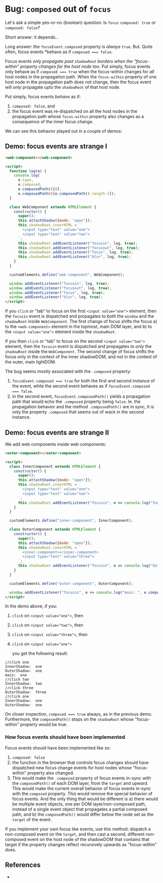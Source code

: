 # Bug: `composed` out of `focus`

Let's ask a simple yes-or-no (boolean) question: Is `focus` `composed: true` or `composed: false`? 

Short answer: it depends..

Long answer: the `focusEvent.composed` property is *always* `true`. But. Quite often, focus events *behave as if `composed === false`.
 
Focus events *only propagate past `shadowRoot` borders when the "focus-within" property changes for the host node too*. Put simply, focus events only behave as if `composed === true` when the focus-within changes for *all* host nodes in the propagation path. When the `focus-within` property of one host node in the propagation path does not change, then the focus event will *only* propagate upto the `shadowRoot` of that host node.
 
Put simply, focus events *behave* as if:
1. `composed: false`, and
2. the focus event was re-dispatched on all the host nodes in the propagation path whose `focus-within` property also changes as a consequence of the inner focus change.  

We can see this behavior played out in a couple of demos:

## Demo: focus events are strange I

```html
<web-component></web-component>

<script>
  function log(e) {
    console.log(
      e.type, 
      e.composed,
      e.composedPath()[0],
      e.composedPath()[e.composedPath().length-1]);
  }

  class WebComponent extends HTMLElement {
    constructor() {
      super();
      this.attachShadow({mode: "open"});
      this.shadowRoot.innerHTML = `
        <input type="text" value="one">
        <input type="text" value="two">
      `;
      this.shadowRoot.addEventListener("focusin", log, true);
      this.shadowRoot.addEventListener("focusout", log, true);
      this.shadowRoot.addEventListener("focus", log, true);
      this.shadowRoot.addEventListener("blur", log, true);
    }
  }

  customElements.define("web-component", WebComponent);

  window.addEventListener("focusin", log, true);
  window.addEventListener("focusout", log, true);
  window.addEventListener("focus", log, true);
  window.addEventListener("blur", log, true);
</script>
```

If you `click` or "tab" to focus on the first `<input value="one">` element, then the `focusin` event is dispatched and propagates to *both* the `window` and the `shadowRoot` inside `WebComponent`. The first change of focus shifts the focus a) to the `<web-component>` element in the topmost, main DOM layer, and b) to the `<input value="one">` element inside the `shadowRoot`.

If you then `click` or "tab" to focus on the second `<input value="two">` element, then the `focusin` event is dispatched and propagates to *only* the `shadowRoot` inside the `WebComponent`. The second change of focus shifts the focus only in the context of the inner shadowDOM, and not in the context of the outer, main lightDOM.

The bug seems mostly associated with the `.composed` property:
1. `focusEvent.composed === true` for both the first and second instance of the event, while the second event behaves as if `focusEvent.composed === false`.
2. In the second event, `focusEvent.composedPath()` yields a propagation path that would echo the `.composed` property being `false`. Ie. the propagation behavior and the method `.composedPath()` are in sync, it is only the property `.composed` that seems out of wack in the second instance.          


## Demo: focus events are strange II

We add web components inside web components:

```html
<outer-component></outer-component>

<script>
  class InnerComponent extends HTMLElement {
    constructor() {
      super();
      this.attachShadow({mode: "open"});
      this.shadowRoot.innerHTML = `
        <input type="text" value="one">
        <input type="text" value="two">
      `;
      this.shadowRoot.addEventListener("focusin", e => console.log("InnerShadow: ", e.composedPath()[0].value));
    }
  }

  customElements.define("inner-component", InnerComponent);

  class OuterComponent extends HTMLElement {
    constructor() {
      super();
      this.attachShadow({mode: "open"});
      this.shadowRoot.innerHTML = `
        <inner-component></inner-component>
        <input type="text" value="three">
      `;
      this.shadowRoot.addEventListener("focusin", e => console.log("OuterShadow: ", e.composedPath()[0].value));
    }
  }

  customElements.define("outer-component", OuterComponent);

  window.addEventListener("focusin", e => console.log("main: ", e.composedPath()[0].value));
</script>
```
In the demo above, if you:
1. `click` on `<input value="one">`, then
1. `click` on `<input value="two">`, then
1. `click` on `<input value="three">`, then
1. `click` on `<input value="one">`

   you get the following result:
   
```
//click one
InnerShadow:  one
OuterShadow:  one
main:  one
//click two
InnerShadow:  two
//click three
OuterShadow:  three
//click one
InnerShadow:  one
OuterShadow:  one
```

On closer inspection, `composed === true` always, as in the previous demo. Furthermore, the `composedPath()` stops on the `shadowRoot` whose "focus-within" property would be true.

### How focus events should have been implemented
 
Focus events should have been implemented like so:

1. `composed: false`
2. the function in the browser that controls focus changes should have dispatched new focus change events for host nodes whose "focus-within" property also changed.
3. This would make the `.composed` property of focus events in-sync with the `composedPath()` of each DOM layer, from the `target` and upward. This would make the current overall behavior of focus events in-sync with the `composed` property. This would remove the special behavior of focus events. And the only thing that would be different is a) there would be multiple event objects, one per DOM layer/non-composed path, instead of a single event object that propagates a partial composed path, and b) the `composedPath()` would differ below the node set as the `target` of the event.

If you implement your own focus like events, use this method: dispatch a non-composed event on the `target`, and then cast a second, different non-composed event on the host node of the shadowDOM that contains that target if the property changes reflect recursively upwards as "focus-within" does.  



## References

 * 